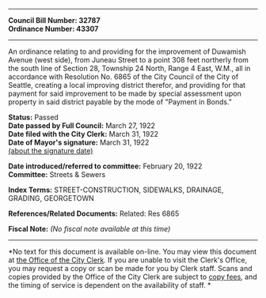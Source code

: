 * * * * *  
  
**Council Bill Number: [](#h0)[](#h2)32787**   
**Ordinance Number: 43307**  
  
* * * * *  
  
An ordinance relating to and providing for the improvement of Duwamish Avenue (west side), from Juneau Street to a point 308 feet northerly from the south line of Section 28, Township 24 North, Range 4 East, W.M., all in accordance with Resolution No. 6865 of the City Council of the City of Seattle, creating a local improving district therefor, and providing for that payment for said improvement to be made by special assessment upon property in said district payable by the mode of "Payment in Bonds."  
  
**Status:** Passed   
**Date passed by Full Council:** March 27, 1922   
**Date filed with the City Clerk:** March 31, 1922   
**Date of Mayor's signature:** March 31, 1922   
[(about the signature date)](/~public/approvaldate.htm)   
  
  
**Date introduced/referred to committee:** February 20, 1922   
**Committee:** Streets & Sewers   
  
**Index Terms:** STREET-CONSTRUCTION, SIDEWALKS, DRAINAGE, GRADING, GEORGETOWN  
  
**References/Related Documents:** Related: Res 6865  
  
**Fiscal Note:** *(No fiscal note available at this time)*  
  
* * * * *  
  
*No text for this document is available on-line. You may view this document at [the Office of the City Clerk](http://www.seattle.gov/leg/clerk/contactUs.htm). If you are unable to visit the Clerk's Office, you may request a copy or scan be made for you by Clerk staff. Scans and copies provided by the Office of the City Clerk are subject to [copy fees](http://clerk.seattle.gov/~public/clerkfees.htm), and the timing of service is dependent on the availability of staff. *  
  
  
